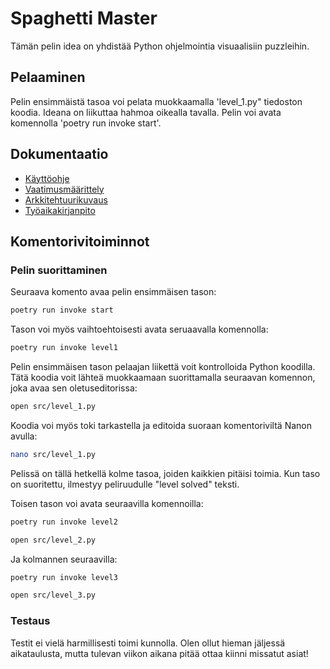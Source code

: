 # Spaghetti Master
Tämän pelin idea on yhdistää Python ohjelmointia visuaalisiin puzzleihin.

## Pelaaminen
Pelin ensimmäistä tasoa voi pelata muokkaamalla 'level_1.py" tiedoston koodia. Ideana on liikuttaa hahmoa oikealla tavalla. Pelin voi avata komennolla 'poetry run invoke start'.

## Dokumentaatio

- [Käyttöohje](./dokumentaatio/kayttoohje.md)
- [Vaatimusmäärittely](./dokumentaatio/vaatimusmaarittely.md)
- [Arkkitehtuurikuvaus](./dokumentaatio/arkkitehtuuri.md)
- [Työaikakirjanpito](./dokumentaatio/tyoaikakirjanpito.md)

## Komentorivitoiminnot

### Pelin suorittaminen

Seuraava komento avaa pelin ensimmäisen tason:

```bash
poetry run invoke start
```

Tason voi myös vaihtoehtoisesti avata seruaavalla komennolla:

```bash
poetry run invoke level1
```

Pelin ensimmäisen tason pelaajan liikettä voit kontrolloida Python koodilla. Tätä koodia voit lähteä muokkaamaan suorittamalla seuraavan komennon, joka avaa sen oletuseditorissa:

```bash
open src/level_1.py
```

Koodia voi myös toki tarkastella ja editoida suoraan komentoriviltä Nanon avulla:

```bash
nano src/level_1.py
```

Pelissä on tällä hetkellä kolme tasoa, joiden kaikkien pitäisi toimia. Kun taso on suoritettu, ilmestyy peliruudulle "level solved" teksti.

Toisen tason voi avata seuraavilla komennoilla:

```bash
poetry run invoke level2
```

```bash
open src/level_2.py
```

Ja kolmannen seuraavilla:

```bash
poetry run invoke level3
```

```bash
open src/level_3.py
```

### Testaus

Testit ei vielä harmillisesti toimi kunnolla. Olen ollut hieman jäljessä aikataulusta, mutta tulevan viikon aikana pitää ottaa kiinni missatut asiat!